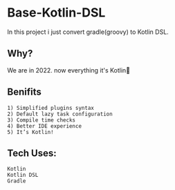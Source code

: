 # Base-Kotlin-DSL
   In this project i just convert gradle(groovy) to Kotlin DSL.
   
## Why?
  We are in 2022. now everything it's Kotlin🤪
   

## Benifits
    1) Simplified plugins syntax
    2) Default lazy task configuration
    3) Compile time checks
    4) Better IDE experience
    5) It’s Kotlin!

## Tech Uses:
    Kotlin
    Kotlin DSL
    Gradle
